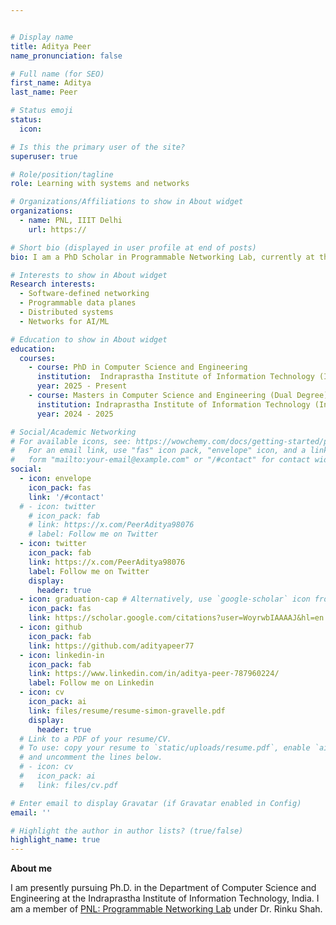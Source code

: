 ```yaml
---


# Display name
title: Aditya Peer
name_pronunciation: false

# Full name (for SEO)
first_name: Aditya 
last_name: Peer

# Status emoji
status:
  icon:

# Is this the primary user of the site?
superuser: true

# Role/position/tagline
role: Learning with systems and networks

# Organizations/Affiliations to show in About widget
organizations:
  - name: PNL, IIIT Delhi
    url: https://

# Short bio (displayed in user profile at end of posts)
bio: I am a PhD Scholar in Programmable Networking Lab, currently at the IIIT Delhi (India).

# Interests to show in About widget
Research interests:
  - Software-defined networking
  - Programmable data planes
  - Distributed systems
  - Networks for AI/ML

# Education to show in About widget
education:
  courses:
    - course: PhD in Computer Science and Engineering
      institution:  Indraprastha Institute of Information Technology (India)
      year: 2025 - Present
    - course: Masters in Computer Science and Engineering (Dual Degree)
      institution: Indraprastha Institute of Information Technology (India)
      year: 2024 - 2025

# Social/Academic Networking
# For available icons, see: https://wowchemy.com/docs/getting-started/page-builder/#icons
#   For an email link, use "fas" icon pack, "envelope" icon, and a link in the
#   form "mailto:your-email@example.com" or "/#contact" for contact widget.
social:
  - icon: envelope
    icon_pack: fas
    link: '/#contact'
  # - icon: twitter
    # icon_pack: fab
    # link: https://x.com/PeerAditya98076
    # label: Follow me on Twitter
  - icon: twitter
    icon_pack: fab
    link: https://x.com/PeerAditya98076
    label: Follow me on Twitter
    display:
      header: true
  - icon: graduation-cap # Alternatively, use `google-scholar` icon from `ai` icon pack
    icon_pack: fas
    link: https://scholar.google.com/citations?user=WoyrwbIAAAAJ&hl=en
  - icon: github
    icon_pack: fab
    link: https://github.com/adityapeer77
  - icon: linkedin-in
    icon_pack: fab
    link: https://www.linkedin.com/in/aditya-peer-787960224/
    label: Follow me on Linkedin
  - icon: cv
    icon_pack: ai
    link: files/resume/resume-simon-gravelle.pdf
    display:
      header: true
  # Link to a PDF of your resume/CV.
  # To use: copy your resume to `static/uploads/resume.pdf`, enable `ai` icons in `params.yaml`,
  # and uncomment the lines below.
  # - icon: cv
  #   icon_pack: ai
  #   link: files/cv.pdf

# Enter email to display Gravatar (if Gravatar enabled in Config)
email: ''

# Highlight the author in author lists? (true/false)
highlight_name: true
---
```


**About me**

I am presently pursuing Ph.D. in the Department of Computer Science and Engineering at the Indraprastha Institute of Information Technology, India. I am a member of [PNL: Programmable Networking Lab](https://) under Dr. Rinku Shah.

<!-- **Open source and open data**
* [Dalton-Dataset](https://github.com/prasenjit52282/dalton-dataset) on Indoor Air pollution and Activites, India 
* [Bus Trajectory](https://github.com/stilllearningsoumya/bus_trajectory_dataset) Dataset for [54 feet-route](https://www.google.com/maps/dir/durgapur/54+Feet/@23.5347909,87.2863414,15z/data=!3m1!4b1!4m13!4m12!1m5!1m1!1s0x39f7710b47a89171:0x429e1bdb57e009dd!2m2!1d87.3119227!2d23.5204443!1m5!1m1!1s0x39f7720a874929a9:0x38b8e0691e176312!2m2!1d87.2837139!2d23.5482543?entry=ttu) in Durgapur, India
* [Air Quality](https://github.com/prasenjit52282/AQuaMoHo/tree/master/Data) Dataset for two cities Durgapur and Delhi, India
* [BuStop](https://github.com/prasenjit52282/BuStop) framework detects stay-location types for public bus
* [AQuaMoHo](https://github.com/prasenjit52282/AQuaMoHo) framework annotate air quality from Thermo-Hygrometer -->

<!-- **Outreach**

* [Distributed Systems](https://medium.com/@prasenjitkarmakar52282) blogs for beginners and advanced learners
* [shardQ](https://github.com/prasenjit52282/shardQ), MQTT-clone implementation for advanced flask and docker users
* [LKMs](https://github.com/prasenjit52282/linux_LKM) with proc and ioctl interface for kernel developers -->